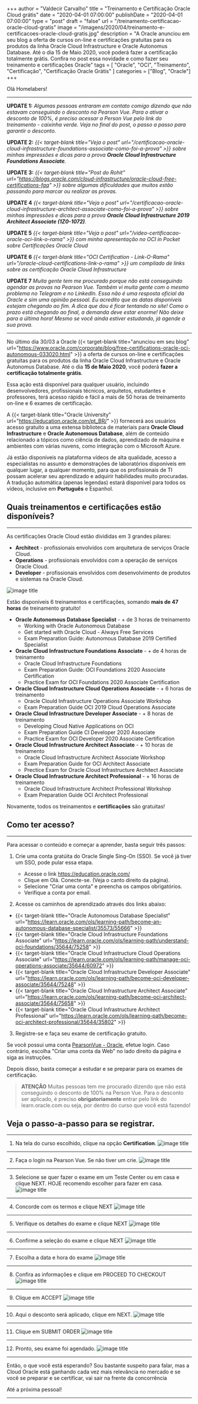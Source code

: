 +++
author = "Valdecir Carvalho"
title = "Treinamento e Certificação Oracle Cloud grátis"
date = "2020-04-01 07:00:00"
publishDate = "2020-04-01 07:00:00"
type = "post"
draft = "false"
url = "/treinamento-certificacao-oracle-cloud-gratis"
image = "/imagens/2020/04/treinamento-e-certificacoes-oracle-cloud-gratis.jpg"
description = "A Oracle anunciou em seu blog a oferta de cursos on-line e certificações gratuitas para os produtos da linha Oracle Cloud Infrastructure e Oracle Autonomus Database. Até o dia 15 de Maio 2020, você poderá fazer a certificação totalmente grátis. Confira no post essa novidade e como fazer seu treinamento e certificações Oracle"
tags = [
    "Oracle",
    "OCI",
    "Treinamento",
	"Certificação",
    "Certificação Oracle Grátis"
]
categories = ["Blog", "Oracle"]
+++

Olá Homelabers!

----

**UPDATE 1:** *Algumas pessoas entraram em contato comigo dizendo que não estavam conseguindo o desconto na Pearson Vue. Para o ativar o desconto de 100%, é preciso acessar a Person Vue pelo link do treinamento - caixinha verde. Veja no final do post, o passo a passo para garantir o desconto.*

**UPDATE 2:**  _{{< target-blank title="Veja o post" url="/certificacao-oracle-cloud-infrastructure-foundations-associate-como-foi-a-prova" >}} sobre minhas impressões e dicas para a prova **Oracle Cloud Infrastructure Foundations Associate**._

**UPDATE 3:** _{{< target-blank title="Post do Rohit" url="https://blogs.oracle.com/cloud-infrastructure/oracle-cloud-free-certifications-faq" >}} sobre algumas dificuldades que muitos estão passando para marcar ou realizar as provas._

**UPDATE 4** _{{< target-blank title="Veja o post" url="/certificacao-oracle-cloud-infrastructure-architect-associate-como-foi-a-prova" >}} sobre minhas impressões e dicas para a prova **Oracle Cloud Infrastructure 2019 Architect Associate (1Z0-1072)**._

**UPDATE 5** _{{< target-blank title="Veja o post" url="/video-certificacao-oracle-oci-link-o-rama" >}} com minha apresentação no OCI in Pocket sobre Certificações Oracle Cloud_

**UPDATE 6** _{{< target-blank title="OCI Certification - Link-O-Rama" url="/oracle-cloud-certifications-link-o-rama" >}} um compilado de links sobre as certificação Oracle Cloud Infrastructure_

**UPDATE 7** _Muita gente tem me procurado porque não está conseguindo agendar as provas na Pearson Vue. Também vi muita gente com o mesmo problema no Telegram e no LinkedIn. Essa não é uma resposta oficial da Oracle e sim uma opinião pessoal. Eu acredito que as datas disponíveis estejam chegando ao fim. A dica que dou é ficar tentando no site! Como o prazo está chegando ao final, a demanda deve estar enorme! Não deixe para a última hora! Mesmo se você ainda estiver estudando, já agende a sua prova._

---- 

No último dia 30/03 a Oracle {{< target-blank title="anunciou em seu blog" url="https://www.oracle.com/corporate/blog/free-certifications-oracle-oci-autonomous-033020.html" >}} a oferta de cursos on-line e certificações gratuitas para os produtos da linha Oracle Cloud Infrastructure e Oracle Autonomus Database. Até o dia **15 de Maio 2020**, você poderá **fazer a certificação totalmente grátis**.

Essa ação está disponível para qualquer usuário, incluindo desenvolvedores, profissionais técnicos, arquitetos, estudantes e professores, terá acesso rápido e fácil a mais de 50 horas de treinamento on-line e 6 exames de certificação.

A {{< target-blank title="Oracle University" url="https://education.oracle.com/pt_BR/" >}} fornecerá aos usuários acesso gratuito a uma extensa biblioteca de materiais para **Oracle Cloud Infrastructure** e **Oracle Autonomous Database**, além de conteúdo relacionado a tópicos como ciência de dados, aprendizado de máquina e ambientes com várias nuvens, como integração com o Microsoft Azure.

Já estão disponíveis na plataforma vídeos de alta qualidade, acesso a especialistas no assunto e demonstrações de laboratórios disponíveis em qualquer lugar, a qualquer momento, para que os profissionais de TI possam acelerar seu aprendizado e adquirir habilidades muito procuradas. A tradução automática (apenas legendas) estará disponível para todos os vídeos, inclusive em **Português** e Espanhol.

## Quais treinamentos e certificações estão disponíveis?
----
As certificações Oracle Cloud estão divididas em 3 grandes pilares:

* **Architect** - profissionais envolvidos com arquitetura de serviços Oracle Cloud.
* **Operations** - profissionais envolvidos com a operação de serviços Oracle Cloud.
* **Developer**  - profissionais envolvidos com desenvolvimento de produtos e sistemas na Oracle Cloud.

![image title](/imagens/2020/04/oracle-cloud-certification-path.jpg)

Estão disponíveis 6 treinamentos e certificações, somando **mais de 47 horas** de treinamento gratuito!

* **Oracle Autonomous Database Specialist** - + de 3 horas de treinamento
  * Working with Oracle Autonomous Database
  * Get started with Oracle Cloud - Always Free Services
  * Exam Preparation Guide: Autonomous Database 2019 Certified Specialist
* **Oracle Cloud Infrastructure Foundations Associate** - + de 4 horas de treinamento
  * Oracle Cloud Infrastructure Foundations
  * Exam Preparation Guide: OCI Foundations 2020 Associate Certification
  * Practice Exam for OCI Foundations 2020 Associate Certification
* **Oracle Cloud Infrastructure Cloud Operations Associate** - + 6 horas de treinamento
  * Oracle Clould Infrastructure Operations Associate Workshop
  * Exam Preparation Guide OCI 2019 Cloud Operations Associate
* **Oracle Cloud Infrastructure Developer Associate** - + 8 horas de treinamento
  * Developing Cloud Native Applications on OCI
  * Exam Preparation Guide CI Developer 2020 Associate
  * Practice Exam for OCI Developer 2020 Associate Certification
* **Oracle Cloud Infrastructure Architect Associate** - + 10 horas de treinamento
  * Oracle Cloud Infrastructure Architect Associate Workshop
  * Exam Preparation Guide for OCI Architect Associate
  * Prectice Exam for Oracle Cloud Infrastructure Architect Associate
* **Oracle Cloud Infrastructure Architect Professional** - + 16 horas de treinamento
  * Oracle Cloud Infrastructure Architect Professional Workshop
  * Exam Preparation Guide OCI Architect Professional

Novamente, todos os treinamentos e **certificações** são gratuitas!

## Como ter acesso?
----

Para acessar o conteúdo e começar a aprender, basta seguir três passos:

1. Crie uma conta gratúita do Oracle Single Sing-On (SSO). Se você já tiver um SSO, pode pular essa etapa.
   * Acesse o link https://education.oracle.com/
   * Clique em Olá. Conecte-se. (Veja o canto direito da página).
   * Selecione "Criar uma conta" e preencha os campos obrigatórios.
   * Verifique a conta por email.

2. Acesse os caminhos de aprendizado através dos links abaixo:

* {{< target-blank title="Oracle Autonomous Database Specialist" url="https://learn.oracle.com/ols/learning-path/become-an-autonomous-database-specialist/35573/55666" >}}
* {{< target-blank title="Oracle Cloud Infrastructure Foundations Associate" url="https://learn.oracle.com/ols/learning-path/understand-oci-foundations/35644/75258" >}}
* {{< target-blank title="Oracle Cloud Infrastructure Cloud Operations Associate" url="https://learn.oracle.com/ols/learning-path/manage-oci-operations-associate/35644/60972" >}}
* {{< target-blank title="Oracle Cloud Infrastructure Developer Associate" url="https://learn.oracle.com/ols/learning-path/become-oci-developer-associate/35644/75248" >}}
* {{< target-blank title="Oracle Cloud Infrastructure Architect Associate" url="https://learn.oracle.com/ols/learning-path/become-oci-architect-associate/35644/75658" >}}
* {{< target-blank title="Oracle Cloud Infrastructure Architect Professional" url="https://learn.oracle.com/ols/learning-path/become-oci-architect-professional/35644/35802" >}}

3. Registre-se e faça seu exame de certificação gratuito. 

Se você possui uma conta [PearsonVue - Oracle](https://home.pearsonvue.com/oracle), efetue login.
Caso contrário, escolha "Criar uma conta da Web" no lado direito da página e siga as instruções.

Depois disso, basta começar a estudar e se preparar para os exames de certificação.

> **ATENÇÃO**
> Muitas pessoas tem me procurado dizendo que não está conseguindo o desconto de 100% na Person Vue. 
> Para o desconto ser aplicado, é preciso **obrigatoriamente** entrar pelo link do learn.oracle.com ou seja, por dentro do curso que você está fazendo!

## Veja o passo-a-passo para se registrar.
----
1. Na tela do curso escolhido, clique na opção **Certification**.
![image title](/imagens/2020/04/oci-prova-how-to-pearson-vue_01.png)
---
2. Faça o login na Pearson Vue. Se não tiver um crie.
![image title](/imagens/2020/04/oci-prova-how-to-pearson-vue_02.png)
---
3. Selecione se quer fazer o exame em um Teste Center ou em casa e clique NEXT. HOJE recomendo escolher para fazer em casa.
![image title](/imagens/2020/04/oci-prova-how-to-pearson-vue_03.png)
---
4. Concorde com os termos e clique NEXT
![image title](/imagens/2020/04/oci-prova-how-to-pearson-vue_04.png)
---
5. Verifique os detalhes do exame e clique NEXT
![image title](/imagens/2020/04/oci-prova-how-to-pearson-vue_05.png)
---
6. Confirme a seleção do exame e clique NEXT
![image title](/imagens/2020/04/oci-prova-how-to-pearson-vue_06.png)
---
7. Escolha a data e hora do exame 
![image title](/imagens/2020/04/oci-prova-how-to-pearson-vue_07.png)
---
8. Confira as informações e clique em PROCEED TO CHECKOUT
![image title](/imagens/2020/04/oci-prova-how-to-pearson-vue_08.png)
---
9. Clique em ACCEPT
![image title](/imagens/2020/04/oci-prova-how-to-pearson-vue_09.png)
---
10. Aqui o desconto será aplicado, clique em NEXT.
![image title](/imagens/2020/04/oci-prova-how-to-pearson-vue_010.png)
---
11. Clique em SUBMIT ORDER
![image title](/imagens/2020/04/oci-prova-how-to-pearson-vue_011.png)
---
12. Pronto, seu exame foi agendado.
![image title](/imagens/2020/04/oci-prova-how-to-pearson-vue_012.png)
---


Então, o que você está esperando? Sou bastante suspeito para falar, mas a Cloud Oracle está ganhando cada vez mais relevância no mercado e se você se preparar e se certificar, vai sair na frente da concorrência

Até a próxima pessoal!

----
